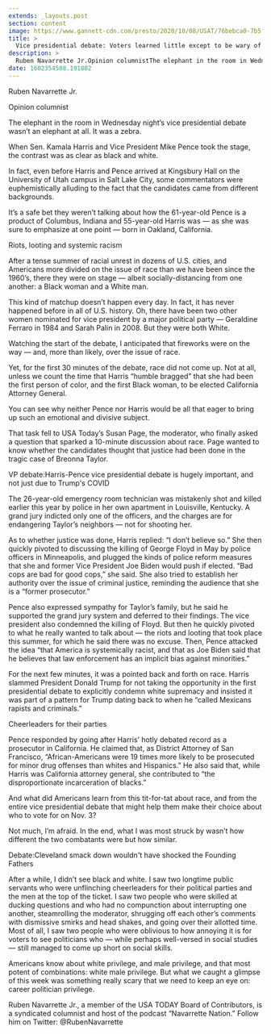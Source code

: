 ```yaml
--- 
extends: _layouts.post 
section: content 
image: https://www.gannett-cdn.com/presto/2020/10/08/USAT/76bebca0-7b5f-448b-b19b-ade83712a1b1-AFP_AFP_8RN2A2.jpg?crop=5741,3229,x0,y287&width=3200&height=1800&format=pjpg&auto=webp 
title: > 
  Vice presidential debate: Voters learned little except to be wary of career politician privilege 
description: > 
  Ruben Navarrette Jr.Opinion columnistThe elephant in the room in Wednesday night’s vice presidential debate wasn’t an elephant at all.When Sen. Kamala Harris and Vice President Mike Pence took the stage, the contrast was as clear as black and white.Oh, there have been two other women nominated for vice president by a major political party — Geraldine Ferraro in 1984 and Sarah Palin in 2008.Yet, for the first 30 minutes of the debate, race did not come up.VP debate:Harris-Pence vice presidential debate is hugely important, and not just due to Trump's COVIDThe 26-year-old emergency room technician was mistakenly shot and killed earlier this year by police in her own apartment in Louisville, Kentucky. 
date: 1602354508.191802 
--- 
```

Ruben Navarrette Jr.

Opinion columnist

The elephant in the room in Wednesday night’s vice presidential debate wasn’t an elephant at all. It was a zebra.

When Sen. Kamala Harris and Vice President Mike Pence took the stage, the contrast was as clear as black and white.

In fact, even before Harris and Pence arrived at Kingsbury Hall on the University of Utah campus in Salt Lake City, some commentators were euphemistically alluding to the fact that the candidates came from different backgrounds.

It’s a safe bet they weren’t talking about how the 61-year-old Pence is a product of Columbus, Indiana and 55-year-old Harris was — as she was sure to emphasize at one point — born in Oakland, California.

Riots, looting and systemic racism

After a tense summer of racial unrest in dozens of U.S. cities, and Americans more divided on the issue of race than we have been since the 1960’s, there they were on stage — albeit socially-distancing from one another: a Black woman and a White man.

This kind of matchup doesn’t happen every day. In fact, it has never happened before in all of U.S. history. Oh, there have been two other women nominated for vice president by a major political party — Geraldine Ferraro in 1984 and Sarah Palin in 2008. But they were both White.

Watching the start of the debate, I anticipated that fireworks were on the way — and, more than likely, over the issue of race.

Yet, for the first 30 minutes of the debate, race did not come up. Not at all, unless we count the time that Harris “humble bragged” that she had been the first person of color, and the first Black woman, to be elected California Attorney General.

You can see why neither Pence nor Harris would be all that eager to bring up such an emotional and divisive subject.

That task fell to USA Today’s Susan Page, the moderator, who finally asked a question that sparked a 10-minute discussion about race. Page wanted to know whether the candidates thought that justice had been done in the tragic case of Breonna Taylor.

VP debate:Harris-Pence vice presidential debate is hugely important, and not just due to Trump's COVID

The 26-year-old emergency room technician was mistakenly shot and killed earlier this year by police in her own apartment in Louisville, Kentucky. A grand jury indicted only one of the officers, and the charges are for endangering Taylor’s neighbors — not for shooting her.

As to whether justice was done, Harris replied: “I don’t believe so.” She then quickly pivoted to discussing the killing of George Floyd in May by police officers in Minneapolis, and plugged the kinds of police reform measures that she and former Vice President Joe Biden would push if elected. “Bad cops are bad for good cops,” she said. She also tried to establish her authority over the issue of criminal justice, reminding the audience that she is a “former prosecutor.”

Pence also expressed sympathy for Taylor’s family, but he said he supported the grand jury system and deferred to their findings. The vice president also condemned the killing of Floyd. But then he quickly pivoted to what he really wanted to talk about — the riots and looting that took place this summer, for which he said there was no excuse. Then, Pence attacked the idea “that America is systemically racist, and that as Joe Biden said that he believes that law enforcement has an implicit bias against minorities.”

For the next few minutes, it was a pointed back and forth on race. Harris slammed President Donald Trump for not taking the opportunity in the first presidential debate to explicitly condemn white supremacy and insisted it was part of a pattern for Trump dating back to when he “called Mexicans rapists and criminals.”

Cheerleaders for their parties

Pence responded by going after Harris’ hotly debated record as a prosecutor in California. He claimed that, as District Attorney of San Francisco, “African-Americans were 19 times more likely to be prosecuted for minor drug offenses than whites and Hispanics.” He also said that, while Harris was California attorney general, she contributed to “the disproportionate incarceration of blacks.”

And what did Americans learn from this tit-for-tat about race, and from the entire vice presidential debate that might help them make their choice about who to vote for on Nov. 3?

Not much, I’m afraid. In the end, what I was most struck by wasn’t how different the two combatants were but how similar.

Debate:Cleveland smack down wouldn't have shocked the Founding Fathers

After a while, I didn’t see black and white. I saw two longtime public servants who were unflinching cheerleaders for their political parties and the men at the top of the ticket. I saw two people who were skilled at ducking questions and who had no compunction about interrupting one another, steamrolling the moderator, shrugging off each other’s comments with dismissive smirks and head shakes, and going over their allotted time. Most of all, I saw two people who were oblivious to how annoying it is for voters to see politicians who — while perhaps well-versed in social studies — still managed to come up short on social skills.

Americans know about white privilege, and male privilege, and that most potent of combinations: white male privilege. But what we caught a glimpse of this week was something really scary that we need to keep an eye on: career politician privilege.

Ruben Navarrette Jr., a member of the USA TODAY Board of Contributors, is a syndicated columnist and host of the podcast “Navarrette Nation.” Follow him on Twitter: @RubenNavarrette
